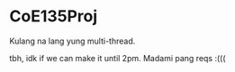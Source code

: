 # CoE135Proj
Kulang na lang yung multi-thread.

tbh, idk if we can make it until 2pm. Madami pang reqs :(((
